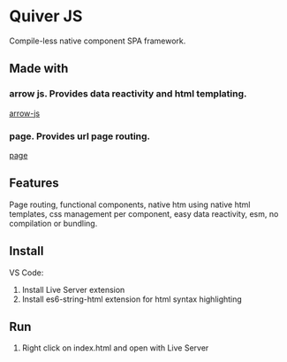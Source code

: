 # Quiver JS

Compile-less native component SPA framework.

## Made with

### arrow js. Provides data reactivity and html templating.

[arrow-js](https://www.arrow-js.com/)

### page. Provides url page routing.

[page](https://visionmedia.github.io/page.js/)

## Features

Page routing, functional components, native htm using native html templates,
css management per component, easy data reactivity, esm, no compilation or bundling.

## Install

VS Code:

1. Install Live Server extension
2. Install es6-string-html extension for html syntax highlighting

## Run

1. Right click on index.html and open with Live Server
